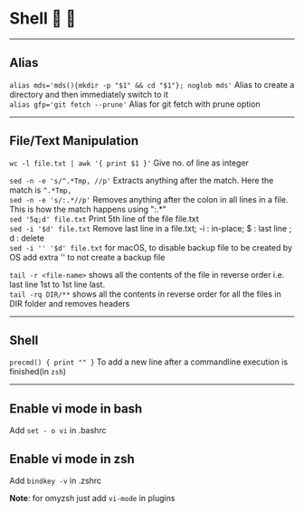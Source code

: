 # Shell 🍎 🐧

<!-- This file needs better organization -->

---

## Alias
  
`alias mds='mds(){mkdir -p "$1" && cd "$1"}; noglob mds'` Alias to create a directory and then immediately switch to it  
`alias gfp='git fetch --prune'` Alias for git fetch with prune option  

---

## File/Text Manipulation

`wc -l file.txt | awk '{ print $1 }'` Give no. of line as integer  

`sed -n -e 's/^.*Tmp, //p'` Extracts anything after the match. Here the match is `^.*Tmp, `  
`sed -n -e 's/:.*//p'` Removes anything after the colon in all lines in a file. This is how the match happens using ":.*"  
`sed '5q;d' file.txt`  Print 5th line of the file file.txt  
`sed -i '$d' file.txt`  Remove last line in a file.txt;  -i : in-place;  $  : last line ; d  : delete  
`sed -i '' '$d' file.txt`  for macOS, to disable backup file to be created by OS add extra '' to not create a backup file  

`tail -r <file-name>` shows all the contents of the file in reverse order i.e. last line 1st to 1st line last.  
`tail -rq DIR/**` shows all the contents in reverse order for all the files in DIR folder and removes headers 

---

## Shell

`precmd() { print "" }`  To add a new line after a commandline execution is finished(in `zsh`)  

---

## Enable vi mode in bash

Add `set - o vi` in .bashrc

## Enable vi mode in zsh

Add `bindkey -v` in .zshrc

**Note**: for omyzsh just add `vi-mode` in plugins

